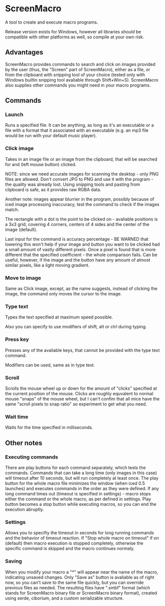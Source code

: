 # ScreenMacro

A tool to create and execute macro programs.

Release version exists for Windows, however all libraries *should* be compatible with other platforms as well, so compile at your own risk.

## Advantages

ScreenMacro provides commands to search and click on images provided by the user (thus, the "Screen" part of ScreenMacro), either as a file, or from the clipboard with snipping tool of your choice (tested only with Windows builtin snipping tool avaliable through Shift+Win+S).
ScreenMacro also supplies other commands you might need in your macro programs.

## Commands

### Launch

Runs a specified file. It can be anything, as long as it's an executable or a file with a format that it associated with an executable (e.g. an mp3 file would be run with your default music player).

### Click image

Takes in an image file or an image from the clipboard, that will be searched for and (left mouse button) clicked.

NOTE: since we need accurate images for scanning the desktop - only PNG files are allowed. Don't convert JPG to PNG and use it with the program - the quality was already lost. Using snipping tools and pasting from clipboard is safe, as it provides raw RGBA data.

Another note: images appear blurrier in the program, possibly because of iced image processing inaccuracy, test the command to check if the images match.

The rectangle with a dot is the point to be clicked on - avaliable positions is a 3x3 grid, covering 4 corners, centers of 4 sides and the center of the image (default).

Last input for the command is accuracy percentage - BE WARNED that lowering this won't help if your image and button you want to be clicked had a small amount of vastly different pixels. Once a pixel is found that is more different that the specified coefficient - the whole comparison fails. Can be useful, however, if the image and the button have any amount of almost similar pixels, like a light moving gradient.

### Move to image

Same as Click image, except, as the name suggests, instead of clicking the image, the command only moves the cursor to the image.

### Type text

Types the text specified at maximum speed possible.

Also you can specify to use modifiers of shift, alt or ctrl during typing.

### Press key

Presses any of the avaliable keys, that cannot be provided with the type text command.

Modifiers can be used, same as in type text.

### Scroll

Scrolls the mouse wheel up or down for the amount of "clicks" specified at the current position of the mouse. Clicks are roughly equvalent to normal mouse "snaps" of the mouse wheel, but I can't confim that all mice have the same "scroll pixels to snap ratio" so experiment to get what you need.

### Wait time

Waits for the time specified in milliseconds.

## Other notes

### Executing commands

There are play buttons for each command separately, which tests the commands. Commands that can take a long time (only images in this case) will timeout after 10 seconds, but will run completely at least once. The play button for the whole macro file minimizes the window (when iced 0.5 launches) and executes commands in the order as they were defined. If any long command times out (timeout is specified in settings) - macro stops either the command or the whole macro, as per defined in settings. Play button becomes a stop button while executing macros, so you can end the execution abruptly.

### Settings

Allows you to specifiy the timeout in seconds for long running commands and the behavior of timeout reaction. If "Stop whole macro on timeout" if on (default) then macro execution is stopped completely, otherwise the specific command is skipped and the macro continues normaly.

### Saving

When you modify your macro a "*" will appear near the name of the macro, indicating unsaved changes. Only "Save as" button is avaliable as of right now, so you can't save to the same file quickly, but you can override previous files as needed. The resulting files have ".smbf" format (which stands for ScreenMacro binary file or ScreenMacro binary format), created using serde, ciborium, and a custom serializable structure.
